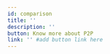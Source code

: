 ```yaml
---
id: comparison
title: ''
description: ''
button: Know more about P2P
link: '' #add button link here
---
```


